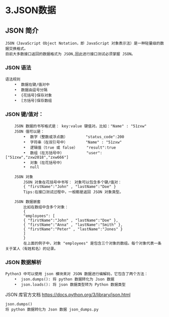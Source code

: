 # 3.JSON数据

## JSON 简介
    JSON（JavaScript Object Notation，即 JavaScript 对象表示法）是一种轻量级的数据交换格式。
    目前大多数接口返回的数据格式为 JSON,因此进行接口测试必须掌握 JSON。
    
### JSON 语法

    语法规则
        •  数据在键/值对中
        •  数据由逗号分隔
        •  {花括号}保存对象
        •  [方括号]保存数组
        
### JSON 键/值对：
        JSON 数据的书写格式是： key:value 键值对。比如："Name" : "51zxw"
        JSON 值可以是：
            •  数字（整数或浮点数）        "status_code":200
            •  字符串（在双引号中）        "Name" : "51zxw"
            •  逻辑值（true 或 false）    "result":true
            •  数组（在方括号中）          "user":["51zxw","zxw2018","zxw666"]
            •  对象（在花括号中）
            •  null
            
        JSON 对象
            JSON 对象在花括号中书写： 对象可以包含多个键/值对：
            { "firstName":"John" , "lastName":"Doe" }
            Tips:在接口测试过程中，一般都是返回 JSON 对象类型。
            
        JSON 数据嵌套
            比如在数组中含多个对象：
            {
            "employees": [
            { "firstName":"John" , "lastName":"Doe" },
            { "firstName":"Anna" , "lastName":"Smith" },
            { "firstName":"Peter" , "lastName":"Jones" }
            ]
            }
            在上面的例子中，对象 "employees" 是包含三个对象的数组。每个对象代表一条关于某人（有姓和名）的记录。
            
### JSON 数据解析
    Python3 中可以使用 json 模块来对 JSON 数据进行编解码，它包含了两个方法：
        •  json.dumps(): 将 python 数据转化为 Json 数据
        •  json.loads(): 将 json 数据类型转为 Python 数据类型
JSON 库官方文档 https://docs.python.org/3/library/json.html   


    json.dumps()
    将 python 数据转化为 Json 数据 json_dumps.py
            
            